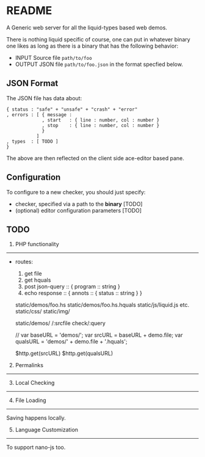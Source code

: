 README
======

A Generic web server for all the liquid-types based web demos.

There is nothing liquid specific of course, one can put in whatever 
binary one likes as long as there is a binary that has the following
behavior:

  + INPUT   Source file `path/to/foo`
  + OUTPUT  JSON file   `path/to/foo.json` in the format specfied below.

JSON Format
-----------

The JSON file has data about:

    { status : "safe" + "unsafe" + "crash" + "error"
    , errors : [ { message : 
                 , start   : { line : number, col : number } 
                 , stop    : { line : number, col : number } 
                 }
               ]
    , types  : [ TODO ]
    }

The above are then reflected on the client side ace-editor based pane.

Configuration
-------------

To configure to a new checker, you should just specify:

  + checker, specified via a path to the **binary** [TODO]
  + (optional) editor configuration parameters      [TODO]

TODO
----

1. PHP functionality
--------------------

  + routes:
      1. get  file
      2. get  hquals
      3. post json-query :: { program :: string }
      4. echo response   :: { annots  :: { status :: string } } 

     
      static/demos/foo.hs
      static/demos/foo.hs.hquals
      static/js/liquid.js etc.
      static/css/
      static/img/
        

      static/demos/ /:srcfile
      check/:query


    // var baseURL    = 'demos/';
    var srcURL        = baseURL + demo.file;
    var qualsURL      = 'demos/' + demo.file + '.hquals';
   

    $http.get(srcURL)
    $http.get(qualsURL)

2. Permalinks
-------------

3. Local Checking
-----------------

4. File Loading
---------------

Saving happens locally.

5. Language Customization
-------------------------

To support nano-js too.
